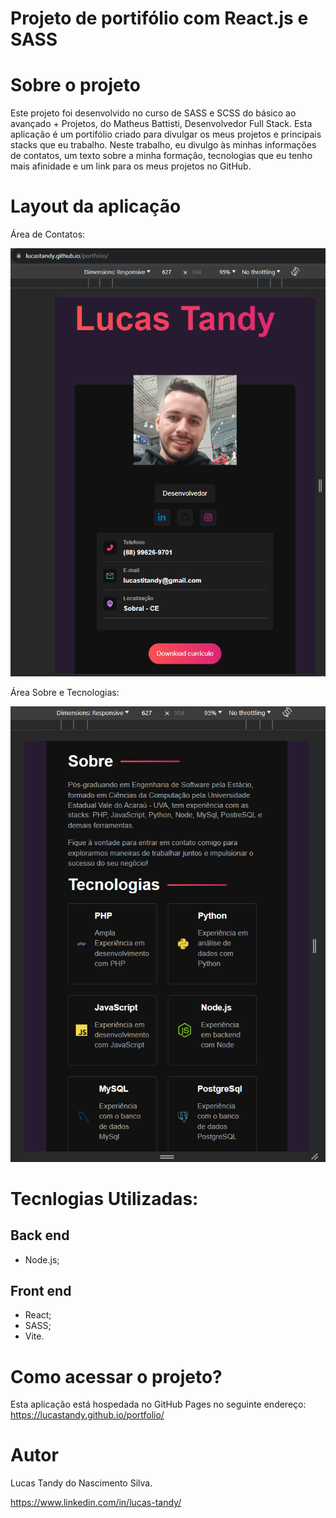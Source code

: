 # Projeto de portifólio com React.js e SASS

# Sobre o projeto
Este projeto foi desenvolvido no curso de SASS e SCSS do básico ao avançado + Projetos, do Matheus Battisti, Desenvolvedor Full Stack.
Esta aplicação é um portifólio criado para divulgar os meus projetos e principais stacks que eu trabalho. Neste trabalho, eu divulgo às minhas informações de contatos, um texto sobre a minha formação, tecnologias que eu tenho mais afinidade e um link para os meus projetos no GitHub.

# Layout da aplicação
Área de Contatos:

![Área contatos](https://github.com/lucastandy/portfolio/blob/main/assets/area_contatos.png)

Área Sobre e Tecnologias:

![Sobre e Tecnologias](https://github.com/lucastandy/portfolio/blob/main/assets/area_sobre_e_tecnologias.png)

# Tecnlogias Utilizadas:

## Back end
* Node.js;

## Front end
* React;
* SASS;
* Vite.

# Como acessar o projeto?
Esta aplicação está hospedada no GitHub Pages no seguinte endereço: https://lucastandy.github.io/portfolio/

# Autor
Lucas Tandy do Nascimento Silva.

https://www.linkedin.com/in/lucas-tandy/
